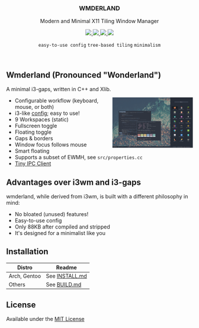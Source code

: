 <div align="center">

<h3>WMDERLAND</h3>
<p>Modern and Minimal X11 Tiling Window Manager</p>

<a href="http://hits.dwyl.io/aesophor/Wmderland">
  <img src="http://hits.dwyl.io/aesophor/Wmderland.svg">
</a>
<a href="https://github.com/aesophor/wmderland/blob/master/LICENSE">
  <img src="https://img.shields.io/badge/license-MIT-brightgreen.svg">
 </a>
<a href="https://travis-ci.org/aesophor/wmderland">
  <img src="https://travis-ci.org/aesophor/wmderland.svg?branch=master">
</a>

<img src="https://github.com/aesophor/wmderland/raw/master/.meta/tiling.png">

`easy-to-use config` `tree-based tiling`  `minimalism`
</div>

<br>

## Wmderland (Pronounced "Wonderland")
A minimal i3-gaps, written in C++ and Xlib.

<a href="https://raw.githubusercontent.com/aesophor/wmderland/master/.meta/floating.png"><img src="https://raw.githubusercontent.com/aesophor/wmderland/master/.meta/floating.png" width="43%" align="right"></a>

* Configurable workflow (keyboard, mouse, or both)
* i3-like [config](https://github.com/aesophor/wmderland/blob/master/example/config); easy to use!
* 9 Workspaces (static)
* Fullscreen toggle
* Floating toggle
* Gaps & borders
* Window focus follows mouse
* Smart floating
* Supports a subset of EWMH, see `src/properties.cc`
* [Tiny IPC Client](https://github.com/aesophor/wmderland/tree/master/ipc-client)

## Advantages over i3wm and i3-gaps
wmderland, while derived from i3wm, is built with a different philosophy in mind:

* No bloated (unused) features!
* Easy-to-use config
* Only 88KB after compiled and stripped
* It's designed for a minimalist like you

## Installation
| Distro | Readme |
| --- | --- |
| Arch, Gentoo | See [INSTALL.md](https://github.com/aesophor/wmderland/blob/master/INSTALL.md) |
| Others | See [BUILD.md](https://github.com/aesophor/wmderland/blob/master/BUILD.md) |

## License
Available under the [MIT License](https://github.com/aesophor/wmderland/blob/master/LICENSE)
